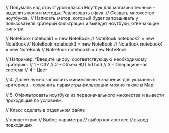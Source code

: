 //     Подумать над структурой класса Ноутбук для магазина техники - выделить поля и методы. Реализовать в java.
//     Создать множество ноутбуков.
//     Написать метод, который будет запрашивать у пользователя критерий фильтрации и выведет ноутбуки, отвечающие фильтру.

// NoteBook notebook1 = new NoteBook
// NoteBook notebook2 = new NoteBook
// NoteBook notebook3 = new NoteBook
// NoteBook notebook4 = new NoteBook
// NoteBook notebook5 = new NoteBook

// Например: “Введите цифру, соответствующую необходимому критерию:
// 1 - ОЗУ
// 2 - Объем ЖД hd hdd
// 3 - Операционная система
// 4 - Цвет

// 4. Далее нужно запросить минимальные значения для указанных критериев - сохранить параметры фильтрации можно также в Map.

// 5. Отфильтровать ноутбуки из первоначального множества и вывести проходящие по условиям.

// Класс сделать в отдельном файле

// приветствие
// Выбор параметра
// выбор конкретнее
// вывод подходящих
